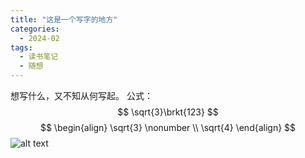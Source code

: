 ```yaml
---
title: "这是一个写字的地方"
categories:
  - 2024-02
tags:
  - 读书笔记
  - 随想
---
```


想写什么，又不知从何写起。
公式：
$$ \sqrt{3}\brkt{123} $$
$$
\begin{align}
  \sqrt{3} \nonumber \\
  \sqrt{4}
\end{align}
$$
![alt text](/docs/assets/images/air-skin-post.png "Logo")